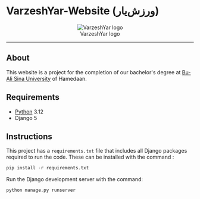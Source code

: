 # VarzeshYar-Website (ورزش‌یار)
<p align="center">
  <img src="https://github.com/mehrnaz-jiryaie/VarzeshYar-Website/assets/160396302/e7314c2f-2201-4084-a7a8-5a469697e79d" alt="VarzeshYar logo">
  <br>
  VarzeshYar logo
</p>

---
## About
This website is a project for the completion of our bachelor's degree at [Bu-Ali Sina University](https://basu.ac.ir/en/) of Hamedaan.
## Requirements
- [Python](https://www.python.org/downloads/) 3.12
- Django 5
## Instructions
This project has a ```requirements.txt``` file that includes all Django packages required to run the code. These can be installed with the command :
``` python 
pip install -r requirements.txt
```
Run the Django development server with the command:
```python
python manage.py runserver
```

